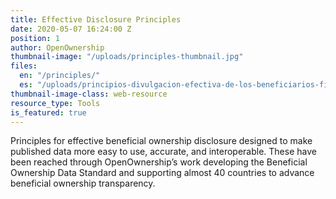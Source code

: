 ```yaml
---
title: Effective Disclosure Principles
date: 2020-05-07 16:24:00 Z
position: 1
author: OpenOwnership
thumbnail-image: "/uploads/principles-thumbnail.jpg"
files:
  en: "/principles/"
  es: "/uploads/principios-divulgacion-efectiva-de-los-beneficiarios-finales.pdf"
thumbnail-image-class: web-resource
resource_type: Tools
is_featured: true
---
```


Principles for effective beneficial ownership disclosure designed to make
published data more easy to use, accurate, and interoperable. These have been
reached through OpenOwnership’s work developing the Beneficial Ownership Data
Standard and supporting almost 40 countries to advance beneficial ownership
transparency.
